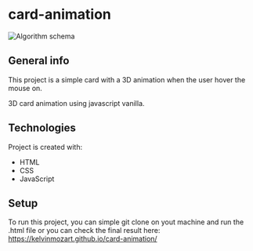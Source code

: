 # card-animation

![Algorithm schema](./images/3d-card.gif)

## General info
This project is a simple card with a 3D animation when the user hover the mouse on.

3D card animation using javascript vanilla.
	
## Technologies
Project is created with:
* HTML
* CSS
* JavaScript
	
## Setup
To run this project, you can simple git clone on yout machine and run the .html file
or you can check the final result here: https://kelvinmozart.github.io/card-animation/
